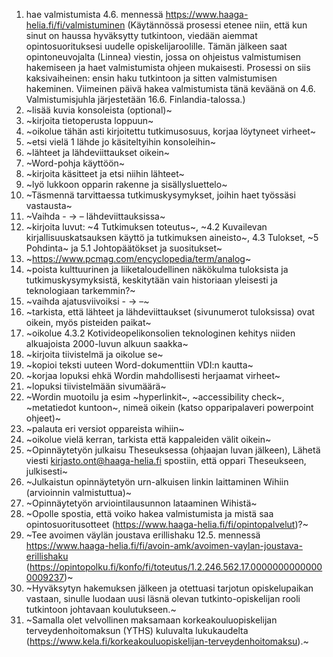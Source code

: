 1. hae valmistumista 4.6. mennessä https://www.haaga-helia.fi/fi/valmistuminen (Käytännössä prosessi etenee niin, että kun sinut on haussa hyväksytty tutkintoon, viedään aiemmat opintosuorituksesi uudelle opiskelijaroolille. Tämän jälkeen saat opintoneuvojalta (Linnea) viestin, jossa on ohjeistus valmistumisen hakemiseen ja haet valmistumista ohjeen mukaisesti. Prosessi on siis kaksivaiheinen: ensin haku tutkintoon ja sitten valmistumisen hakeminen. Viimeinen päivä hakea valmistumista tänä keväänä on 4.6. Valmistumisjuhla järjestetään 16.6. Finlandia-talossa.)
7. ~lisää kuvia konsoleista (optional)~
10. ~kirjoita tietoperusta loppuun~
11. ~oikolue tähän asti kirjoitettu tutkimusosuus, korjaa löytyneet virheet~
12. ~etsi vielä 1 lähde jo käsiteltyihin konsoleihin~
13. ~lähteet ja lähdeviittaukset oikein~
14. ~Word-pohja käyttöön~
15. ~kirjoita käsitteet ja etsi niihin lähteet~
16. ~lyö lukkoon opparin rakenne ja sisällysluettelo~
17. ~Täsmennä tarvittaessa tutkimuskysymykset, joihin haet työssäsi vastausta~
18. ~Vaihda - -> –  lähdeviittauksissa~
19. ~kirjoita luvut: ~4 Tutkimuksen toteutus~, ~4.2 Kuvailevan kirjallisuuskatsauksen käyttö ja tutkimuksen aineisto~, 4.3 Tulokset, ~5 Pohdinta~ ja 5.1 Johtopäätökset ja suositukset~
20. ~https://www.pcmag.com/encyclopedia/term/analog~
21. ~poista kulttuurinen ja liiketaloudellinen näkökulma tuloksista ja tutkimuskysymyksistä, keskitytään vain historiaan yleisesti ja teknologiaan tarkemmin?~
22. ~vaihda ajatusviivoiksi - -> –~
23. ~tarkista, että lähteet ja lähdeviittaukset (sivunumerot tuloksissa) ovat oikein, myös pisteiden paikat~
24. ~oikolue 4.3.2 Kotivideopelikonsolien teknologinen kehitys niiden alkuajoista 2000-luvun alkuun saakka~
26. ~kirjoita tiivistelmä ja oikolue se~
1. ~kopioi teksti uuteen Word-dokumenttiin VDI:n kautta~
2. ~korjaa lopuksi ehkä Wordin mahdollisesti herjaamat virheet~
2. ~lopuksi tiivistelmään sivumäärä~
1. ~Wordin muotoilu ja esim ~hyperlinkit~, ~accessibility check~, ~metatiedot kuntoon~, nimeä oikein (katso opparipalaveri powerpoint ohjeet)~
2. ~palauta eri versiot oppareista wihiin~
3. ~oikolue vielä kerran, tarkista että kappaleiden välit oikein~
4. ~Opinnäytetyön julkaisu Theseuksessa (ohjaajan luvan jälkeen), Lähetä viesti kirjasto.ont@haaga-helia.fi spostiin, että oppari Theseukseen, julkisesti~
5. ~Julkaistun opinnäytetyön urn-alkuisen linkin laittaminen Wihiin (arvioinnin valmistuttua)~
6. ~Opinnäytetyön arviointilausunnon lataaminen Wihistä​~
7. ~Opolle spostia, että voiko hakea valmistumista ja mistä saa opintosuoritusotteet (https://www.haaga-helia.fi/fi/opintopalvelut)?~
8. ~Tee avoimen väylän joustava erillishaku 12.5. mennessä https://www.haaga-helia.fi/fi/avoin-amk/avoimen-vaylan-joustava-erillishaku (https://opintopolku.fi/konfo/fi/toteutus/1.2.246.562.17.00000000000000009237)~
9. ~Hyväksytyn hakemuksen jälkeen ja otettuasi tarjotun opiskelupaikan vastaan, sinulle luodaan uusi läsnä olevan tutkinto-opiskelijan rooli tutkintoon johtavaan koulutukseen.~
10. ~Samalla olet velvollinen maksamaan korkeakouluopiskelijan terveydenhoitomaksun (YTHS) kuluvalta lukukaudelta (https://www.kela.fi/korkeakouluopiskelijan-terveydenhoitomaksu).~
